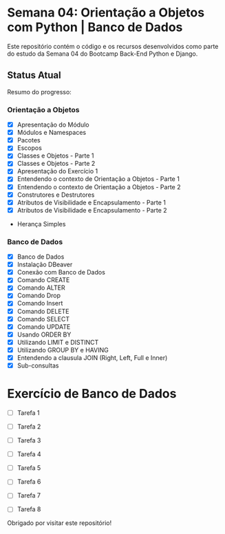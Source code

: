 # Semana 04: Orientação a Objetos com Python | Banco de Dados

Este repositório contém o código e os recursos desenvolvidos como parte do estudo da Semana 04 do Bootcamp Back-End Python e Django.

## Status Atual

Resumo do progresso:

### Orientação a Objetos

- [x] Apresentação do Módulo
- [x] Módulos e Namespaces
- [x] Pacotes
- [x] Escopos
- [x] Classes e Objetos - Parte 1
- [x] Classes e Objetos - Parte 2
- [x] Apresentação do Exercício 1
- [x] Entendendo o contexto de Orientação a Objetos - Parte 1
- [x] Entendendo o contexto de Orientação a Objetos - Parte 2
- [x] Construtores e Destrutores
- [x] Atributos de Visibilidade e Encapsulamento - Parte 1
- [x] Atributos de Visibilidade e Encapsulamento - Parte 2
- Herança Simples

### Banco de Dados

- [x] Banco de Dados
- [x] Instalação DBeaver
- [x] Conexão com Banco de Dados
- [x] Comando CREATE
- [x] Comando ALTER
- [x] Comando Drop
- [x] Comando Insert
- [x] Comando DELETE
- [x] Comando SELECT 
- [x] Comando UPDATE
- [x] Usando ORDER BY
- [x] Utilizando LIMIT e DISTINCT 
- [x] Utilizando GROUP BY e HAVING
- [x] Entendendo a clausula JOIN (Right, Left, Full e Inner)
- [x] Sub-consultas 
  
# Exercício de Banco de Dados

- [ ] Tarefa 1
- [ ] Tarefa 2
- [ ] Tarefa 3
- [ ] Tarefa 4
- [ ] Tarefa 5
- [ ] Tarefa 6
- [ ] Tarefa 7
- [ ] Tarefa 8


Obrigado por visitar este repositório!
